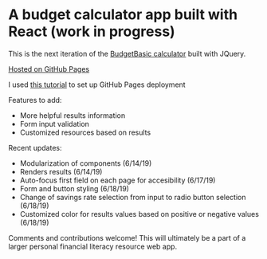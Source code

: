 # A budget calculator app built with React (work in progress)

This is the next iteration of the [BudgetBasic calculator](https://github.com/ceceliacreates/budget_calculator) built with JQuery.

[Hosted on GitHub Pages](https://ceceliacreates.github.io/react-budget-calculator/)

I used [this tutorial](https://github.com/gitname/react-gh-pages) to set up GitHub Pages deployment

Features to add:

* More helpful results information
* Form input validation
* Customized resources based on results

Recent updates:

* Modularization of components (6/14/19)
* Renders results (6/14/19)
* Auto-focus first field on each page for accesibility (6/17/19)
* Form and button styling (6/18/19)
* Change of savings rate selection from input to radio button selection (6/18/19)
* Customized color for results values based on positive or negative values (6/18/19)

Comments and contributions welcome! This will ultimately be a part of a larger personal financial literacy resource web app.
